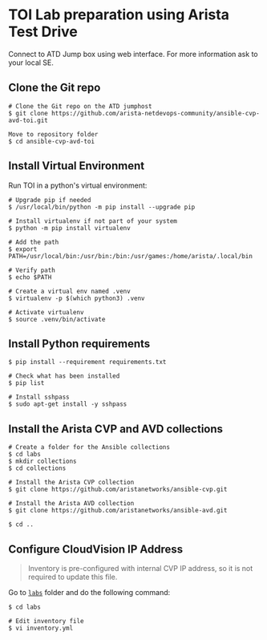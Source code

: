 # TOI Lab preparation using Arista Test Drive

Connect to ATD Jump box using web interface. For more information ask to your local SE.

## Clone the Git repo

```shell
# Clone the Git repo on the ATD jumphost
$ git clone https://github.com/arista-netdevops-community/ansible-cvp-avd-toi.git

Move to repository folder
$ cd ansible-cvp-avd-toi
```

## Install Virtual Environment

Run TOI in a python's virtual environment:

```shell
# Upgrade pip if needed
$ /usr/local/bin/python -m pip install --upgrade pip

# Install virtualenv if not part of your system
$ python -m pip install virtualenv

# Add the path
$ export PATH=/usr/local/bin:/usr/bin:/bin:/usr/games:/home/arista/.local/bin

# Verify path
$ echo $PATH

# Create a virtual env named .venv
$ virtualenv -p $(which python3) .venv

# Activate virtualenv
$ source .venv/bin/activate
```

## Install Python requirements

```shell
$ pip install --requirement requirements.txt

# Check what has been installed
$ pip list

# Install sshpass
$ sudo apt-get install -y sshpass
```

## Install the Arista CVP and AVD collections

```shell
# Create a folder for the Ansible collections
$ cd labs
$ mkdir collections
$ cd collections

# Install the Arista CVP collection
$ git clone https://github.com/aristanetworks/ansible-cvp.git

# Install the Arista AVD collection
$ git clone https://github.com/aristanetworks/ansible-avd.git

$ cd ..
```

## Configure CloudVision IP Address

> Inventory is pre-configured with internal CVP IP address, so it is not required to update this file.

Go to [`labs`](../labs/) folder and do the following command:

```shell
$ cd labs

# Edit inventory file
$ vi inventory.yml
```
